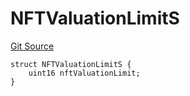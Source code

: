 # NFTValuationLimitS
[Git Source](https://github.com/thrackle-io/aquifi-rules-v1/blob/5b4c46cba4728d833e07b42f737a689087f379aa/src/client/token/handler/diamond/RuleStorage.sol)


```solidity
struct NFTValuationLimitS {
    uint16 nftValuationLimit;
}
```

